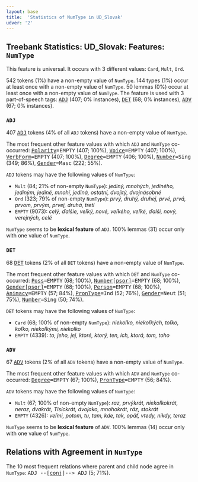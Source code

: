 ```yaml
---
layout: base
title:  'Statistics of NumType in UD_Slovak'
udver: '2'
---
```


## Treebank Statistics: UD_Slovak: Features: `NumType`

This feature is universal.
It occurs with 3 different values: `Card`, `Mult`, `Ord`.

542 tokens (1%) have a non-empty value of `NumType`.
144 types (1%) occur at least once with a non-empty value of `NumType`.
50 lemmas (0%) occur at least once with a non-empty value of `NumType`.
The feature is used with 3 part-of-speech tags: <tt><a href="sk-pos-ADJ.html">ADJ</a></tt> (407; 0% instances), <tt><a href="sk-pos-DET.html">DET</a></tt> (68; 0% instances), <tt><a href="sk-pos-ADV.html">ADV</a></tt> (67; 0% instances).

### `ADJ`

407 <tt><a href="sk-pos-ADJ.html">ADJ</a></tt> tokens (4% of all `ADJ` tokens) have a non-empty value of `NumType`.

The most frequent other feature values with which `ADJ` and `NumType` co-occurred: <tt><a href="sk-feat-Polarity.html">Polarity</a></tt><tt>=EMPTY</tt> (407; 100%), <tt><a href="sk-feat-Voice.html">Voice</a></tt><tt>=EMPTY</tt> (407; 100%), <tt><a href="sk-feat-VerbForm.html">VerbForm</a></tt><tt>=EMPTY</tt> (407; 100%), <tt><a href="sk-feat-Degree.html">Degree</a></tt><tt>=EMPTY</tt> (406; 100%), <tt><a href="sk-feat-Number.html">Number</a></tt><tt>=Sing</tt> (349; 86%), <tt><a href="sk-feat-Gender.html">Gender</a></tt><tt>=Masc</tt> (222; 55%).

`ADJ` tokens may have the following values of `NumType`:

* `Mult` (84; 21% of non-empty `NumType`): <em>jediný, mnohých, jediného, jediným, jediné, mnohí, jediná, ostatní, dvojitý, dvojnásobné</em>
* `Ord` (323; 79% of non-empty `NumType`): <em>prvý, druhý, druhej, prvé, prvá, prvom, prvým, prvej, druhá, tretí</em>
* `EMPTY` (9073): <em>celý, ďalšie, veľký, nové, veľkého, veľké, ďalší, nový, verejných, celé</em>

`NumType` seems to be **lexical feature** of `ADJ`. 100% lemmas (31) occur only with one value of `NumType`.

### `DET`

68 <tt><a href="sk-pos-DET.html">DET</a></tt> tokens (2% of all `DET` tokens) have a non-empty value of `NumType`.

The most frequent other feature values with which `DET` and `NumType` co-occurred: <tt><a href="sk-feat-Poss.html">Poss</a></tt><tt>=EMPTY</tt> (68; 100%), <tt><a href="sk-feat-Number-psor.html">Number[psor]</a></tt><tt>=EMPTY</tt> (68; 100%), <tt><a href="sk-feat-Gender-psor.html">Gender[psor]</a></tt><tt>=EMPTY</tt> (68; 100%), <tt><a href="sk-feat-Person.html">Person</a></tt><tt>=EMPTY</tt> (68; 100%), <tt><a href="sk-feat-Animacy.html">Animacy</a></tt><tt>=EMPTY</tt> (57; 84%), <tt><a href="sk-feat-PronType.html">PronType</a></tt><tt>=Ind</tt> (52; 76%), <tt><a href="sk-feat-Gender.html">Gender</a></tt><tt>=Neut</tt> (51; 75%), <tt><a href="sk-feat-Number.html">Number</a></tt><tt>=Sing</tt> (50; 74%).

`DET` tokens may have the following values of `NumType`:

* `Card` (68; 100% of non-empty `NumType`): <em>niekoľko, niekoľkých, toľko, koľko, niekoľkými, niekolko</em>
* `EMPTY` (4339): <em>to, jeho, jej, ktoré, ktorý, ten, ich, ktorá, tom, toho</em>

### `ADV`

67 <tt><a href="sk-pos-ADV.html">ADV</a></tt> tokens (2% of all `ADV` tokens) have a non-empty value of `NumType`.

The most frequent other feature values with which `ADV` and `NumType` co-occurred: <tt><a href="sk-feat-Degree.html">Degree</a></tt><tt>=EMPTY</tt> (67; 100%), <tt><a href="sk-feat-PronType.html">PronType</a></tt><tt>=EMPTY</tt> (56; 84%).

`ADV` tokens may have the following values of `NumType`:

* `Mult` (67; 100% of non-empty `NumType`): <em>raz, prvýkrát, niekoľkokrát, neraz, dvakrát, Tisíckrát, dvojako, mnohokrát, ráz, stokrát</em>
* `EMPTY` (4326): <em>veľmi, potom, tu, tam, kde, tak, opäť, vtedy, nikdy, teraz</em>

`NumType` seems to be **lexical feature** of `ADV`. 100% lemmas (14) occur only with one value of `NumType`.

## Relations with Agreement in `NumType`

The 10 most frequent relations where parent and child node agree in `NumType`:
<tt>ADJ --[<tt><a href="sk-dep-conj.html">conj</a></tt>]--> ADJ</tt> (5; 71%).

